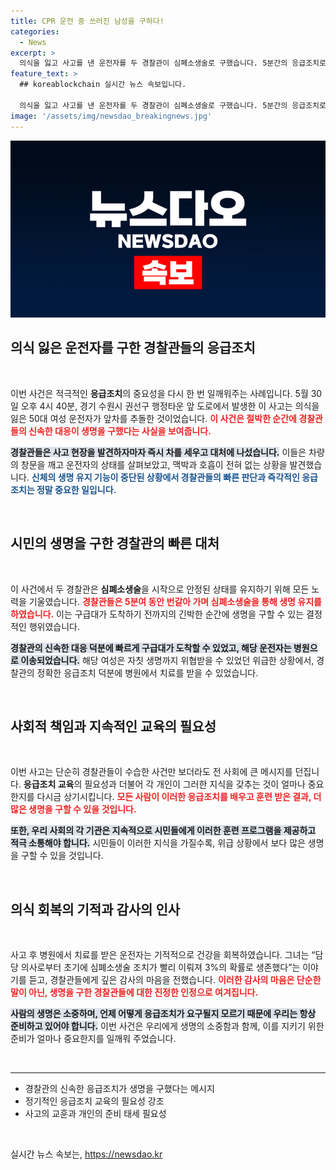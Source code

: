 ```yaml
---
title: CPR 운전 중 쓰러진 남성을 구하다!
categories:
  - News
excerpt: >
  의식을 잃고 사고를 낸 운전자를 두 경찰관이 심폐소생술로 구했습니다. 5분간의 응급조치로 생명은 구해졌고, 운전자는 감사의 마음을 전했습니다. 자세한 이야기를 확인해보세요!
feature_text: >
  ## koreablockchain 실시간 뉴스 속보입니다.

  의식을 잃고 사고를 낸 운전자를 두 경찰관이 심폐소생술로 구했습니다. 5분간의 응급조치로 생명은 구해졌고, 운전자는 감사의 마음을 전했습니다. 자세한 이야기를 확인해보세요!
image: '/assets/img/newsdao_breakingnews.jpg'
---
```


<p><img src="/assets/img/newsdao_breakingnews.jpg" alt="koreablockchain 속보" /></p>

<h2 data-ke-size="size26">의식 잃은 운전자를 구한 경찰관들의 응급조치</h2>

<p data-ke-size="size16">&nbsp;</p>

<p>이번 사건은 적극적인 <b>응급조치</b>의 중요성을 다시 한 번 일깨워주는 사례입니다. 5월 30일 오후 4시 40분, 경기 수원시 권선구 행정타운 앞 도로에서 발생한 이 사고는 의식을 잃은 50대 여성 운전자가 앞차를 추돌한 것이었습니다. <b><span style="color: #ee2323;">이 사건은 절박한 순간에 경찰관들의 신속한 대응이 생명을 구했다는 사실을 보여줍니다.</span></b></p>

<p><b><span style="background-color: #21538527;">경찰관들은 사고 현장을 발견하자마자 즉시 차를 세우고 대처에 나섰습니다.</span></b> 이들은 차량의 창문을 깨고 운전자의 상태를 살펴보았고, 맥박과 호흡이 전혀 없는 상황을 발견했습니다. <b><span style="color: #1a5490;">신체의 생명 유지 기능이 중단된 상황에서 경찰관들의 빠른 판단과 즉각적인 응급조치는 정말 중요한 일입니다.</span></b></p>

<p data-ke-size="size16">&nbsp;</p>

<h2 data-ke-size="size26">시민의 생명을 구한 경찰관의 빠른 대처</h2>

<p data-ke-size="size16">&nbsp;</p>

<p>이 사건에서 두 경찰관은 <b>심폐소생술</b>을 시작으로 안정된 상태를 유지하기 위해 모든 노력을 기울였습니다. <b><span style="color: #ee2323;">경찰관들은 5분여 동안 번갈아 가며 심폐소생술을 통해 생명 유지를 하였습니다.</span></b> 이는 구급대가 도착하기 전까지의 긴박한 순간에 생명을 구할 수 있는 결정적인 행위였습니다.</p>

<p><b><span style="background-color: #21538527;">경찰관의 신속한 대응 덕분에 빠르게 구급대가 도착할 수 있었고, 해당 운전자는 병원으로 이송되었습니다.</span></b> 해당 여성은 자칫 생명까지 위협받을 수 있었던 위급한 상황에서, 경찰관의 정확한 응급조치 덕분에 병원에서 치료를 받을 수 있었습니다.</p>

<p data-ke-size="size16">&nbsp;</p>

<h2 data-ke-size="size26">사회적 책임과 지속적인 교육의 필요성</h2>

<p data-ke-size="size16">&nbsp;</p>

<p>이번 사고는 단순히 경찰관들이 수습한 사건만 보더라도 전 사회에 큰 메시지를 던집니다. <b>응급조치 교육</b>의 필요성과 더불어 각 개인이 그러한 지식을 갖추는 것이 얼마나 중요한지를 다시금 상기시킵니다. <b><span style="color: #ee2323;">모든 사람이 이러한 응급조치를 배우고 훈련 받은 결과, 더 많은 생명을 구할 수 있을 것입니다.</span></b></p>

<p><b><span style="background-color: #21538527;">또한, 우리 사회의 각 기관은 지속적으로 시민들에게 이러한 훈련 프로그램을 제공하고 적극 소통해야 합니다.</span></b> 시민들이 이러한 지식을 가질수록, 위급 상황에서 보다 많은 생명을 구할 수 있을 것입니다.</p>

<p data-ke-size="size16">&nbsp;</p>

<h2 data-ke-size="size26">의식 회복의 기적과 감사의 인사</h2>

<p data-ke-size="size16">&nbsp;</p>

<p>사고 후 병원에서 치료를 받은 운전자는 기적적으로 건강을 회복하였습니다. 그녀는 “담당 의사로부터 초기에 심폐소생술 조치가 빨리 이뤄져 3%의 확률로 생존했다”는 이야기를 듣고, 경찰관들에게 깊은 감사의 마음을 전했습니다. <b><span style="color: #ee2323;">이러한 감사의 마음은 단순한 말이 아닌, 생명을 구한 경찰관들에 대한 진정한 인정으로 여겨집니다.</span></b></p>

<p><b><span style="background-color: #21538527;">사람의 생명은 소중하며, 언제 어떻게 응급조치가 요구될지 모르기 때문에 우리는 항상 준비하고 있어야 합니다.</span></b> 이번 사건은 우리에게 생명의 소중함과 함께, 이를 지키기 위한 준비가 얼마나 중요한지를 일깨워 주었습니다.</p>

<p data-ke-size="size16">&nbsp;</p>

<hr>

<ul>
<li>경찰관의 신속한 응급조치가 생명을 구했다는 메시지</li>
<li>정기적인 응급조치 교육의 필요성 강조</li>
<li>사고의 교훈과 개인의 준비 태세 필요성</li>
</ul>

<p data-ke-size="size16">&nbsp;</p>
실시간 뉴스 속보는, <a href="https://newsdao.kr" rel="dofollow">https://newsdao.kr</a>


